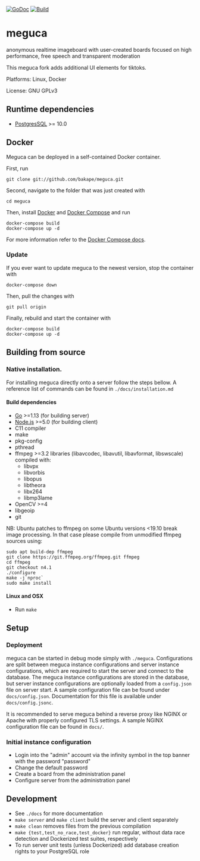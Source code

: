 [![GoDoc](https://godoc.org/github.com/bakape/meguca?status.svg)](https://godoc.org/github.com/bakape/meguca)
[![Build](https://github.com/bakape/shamichan/actions/workflows/build.yaml/badge.svg?branch=v6)](https://github.com/bakape/shamichan/actions/workflows/build.yaml)

# meguca
anonymous realtime imageboard with user-created boards focused on high
performance, free speech and transparent moderation

This meguca fork adds additional UI elements for tiktoks.

Platforms: Linux, Docker

License: GNU GPLv3

## Runtime dependencies

* [PostgresSQL](https://www.postgresql.org/download/) >= 10.0

## Docker

Meguca can be deployed in a self-contained Docker container.

First, run

```
git clone git://github.com/bakape/meguca.git
```

Second, navigate to the folder that was just created with

```
cd meguca
```

Then, install [Docker](https://www.docker.com/) and
[Docker Compose](https://docs.docker.com/compose/install/) and run

```
docker-compose build
docker-compose up -d
```

For more information refer to the [Docker Compose docs](https://docs.docker.com/compose/reference/overview/).

### Update

If you ever want to update meguca to the newest version, stop the container with

```
docker-compose down
```

Then, pull the changes with

```
git pull origin
```

Finally, rebuild and start the container with

```
docker-compose build
docker-compose up -d
```

## Building from source

### Native installation.

For installing meguca directly onto a server follow the steps bellow.
A reference list of commands can be found in `./docs/installation.md`

#### Build dependencies

* [Go](https://golang.org/doc/install) >=1.13 (for building server)
* [Node.js](https://nodejs.org) >=5.0 (for building client)
* C11 compiler
* make
* pkg-config
* pthread
* ffmpeg >=3.2 libraries (libavcodec, libavutil, libavformat, libswscale)
compiled with:
    * libvpx
    * libvorbis
    * libopus
    * libtheora
    * libx264
    * libmp3lame
* OpenCV >=4
* libgeoip
* git

NB: Ubuntu patches to ffmpeg on some Ubuntu versions <19.10 break image processing.
In that case please compile from unmodified ffmpeg sources using:

```
sudo apt build-dep ffmpeg
git clone https://git.ffmpeg.org/ffmpeg.git ffmpeg
cd ffmpeg
git checkout n4.1
./configure
make -j`nproc`
sudo make install
```

#### Linux and OSX

* Run `make`

## Setup

### Deployment

meguca can be started in debug mode simply with `./meguca`.
Configurations are split between meguca instance configurations
and server instance configurations, which are required to start
the server and connect to the database.
The meguca instance configurations are stored in the database, but
server instance configurations are optionally loaded from a `config.json`
file on server start.
A sample configuration file can be found under `docs/config.json`.
Documentation for this file is available under `docs/config.jsonc`.

It is recommended to serve meguca behind a reverse proxy like NGINX or Apache
with properly configured TLS settings. A sample NGINX configuration file can be
found in `docs/`.

### Initial instance configuration

* Login into the "admin" account via the infinity symbol in the top banner with
the password "password"
* Change the default password
* Create a board from the administration panel
* Configure server from the administration panel

## Development

* See `./docs` for more documentation
* `make server` and `make client` build the server and client separately
* `make clean` removes files from the previous compilation
* `make {test,test_no_race,test_docker}` run regular, without data race
detection and Dockerized test suites, respectively
* To run server unit tests (unless Dockerized) add database creation rights to
your PostgreSQL role
